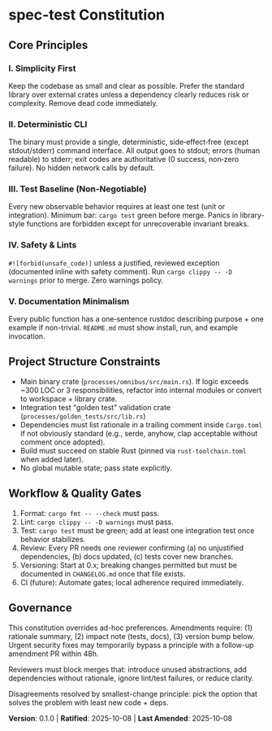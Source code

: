 # spec-test Constitution
<!-- Minimal constitution defining baseline non-negotiables for the Rust project template. -->

## Core Principles

### I. Simplicity First
Keep the codebase as small and clear as possible. Prefer the standard library over external crates unless a dependency clearly reduces risk or complexity. Remove dead code immediately.

### II. Deterministic CLI
The binary must provide a single, deterministic, side‑effect‑free (except stdout/stderr) command interface. All output goes to stdout; errors (human readable) to stderr; exit codes are authoritative (0 success, non‑zero failure). No hidden network calls by default.

### III. Test Baseline (Non‑Negotiable)
Every new observable behavior requires at least one test (unit or integration). Minimum bar: `cargo test` green before merge. Panics in library-style functions are forbidden except for unrecoverable invariant breaks.

### IV. Safety & Lints
`#![forbid(unsafe_code)]` unless a justified, reviewed exception (documented inline with safety comment). Run `cargo clippy -- -D warnings` prior to merge. Zero warnings policy.

### V. Documentation Minimalism
Every public function has a one‑sentence rustdoc describing purpose + one example if non-trivial. `README.md` must show install, run, and example invocation.

## Project Structure Constraints
* Main binary crate (`processes/omnibus/src/main.rs`). If logic exceeds ~300 LOC or 3 responsibilities, refactor into internal modules or convert to workspace + library crate.
* Integration test "golden test" validation crate (`processes/golden_tests/src/lib.rs`)
* Dependencies must list rationale in a trailing comment inside `Cargo.toml` if not obviously standard (e.g., serde, anyhow, clap acceptable without comment once adopted).
* Build must succeed on stable Rust (pinned via `rust-toolchain.toml` when added later).
* No global mutable state; pass state explicitly.

## Workflow & Quality Gates
1. Format: `cargo fmt -- --check` must pass.
2. Lint: `cargo clippy -- -D warnings` must pass.
3. Test: `cargo test` must be green; add at least one integration test once behavior stabilizes.
4. Review: Every PR needs one reviewer confirming (a) no unjustified dependencies, (b) docs updated, (c) tests cover new branches.
5. Versioning: Start at 0.x; breaking changes permitted but must be documented in `CHANGELOG.md` once that file exists.
6. CI (future): Automate gates; local adherence required immediately.

## Governance
This constitution overrides ad-hoc preferences. Amendments require: (1) rationale summary, (2) impact note (tests, docs), (3) version bump below. Urgent security fixes may temporarily bypass a principle with a follow-up amendment PR within 48h.

Reviewers must block merges that: introduce unused abstractions, add dependencies without rationale, ignore lint/test failures, or reduce clarity.

Disagreements resolved by smallest-change principle: pick the option that solves the problem with least new code + deps.

**Version**: 0.1.0 | **Ratified**: 2025-10-08 | **Last Amended**: 2025-10-08
<!-- Initial version -->
